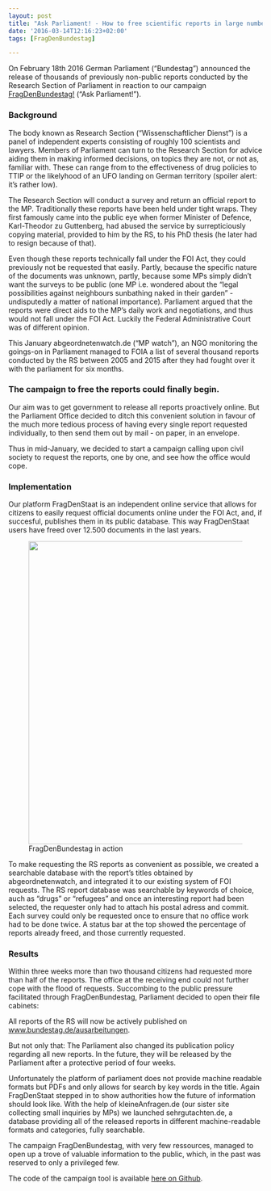 ```yaml
---
layout: post
title: "Ask Parliament! - How to free scientific reports in large numbers"
date: '2016-03-14T12:16:23+02:00'
tags: [FragDenBundestag]

---
```


On February 18th 2016 German Parliament (“Bundestag”) announced the release of thousands of previously non-public reports conducted by the Research Section of Parliament in reaction to our campaign <a href="http://fragdenbundestag.de/">FragDenBundestag!</a> (“Ask Parliament!”).
<h3>Background</h3>

The body known as Research Section (“Wissenschaftlicher Dienst”) is a panel of independent experts consisting of roughly 100 scientists and lawyers. Members of Parliament can turn to the Research Section for advice aiding them in making informed decisions, on topics they are not, or not as, familiar with. These can range from  to the effectiveness of drug policies to TTIP or the likelyhood of an UFO landing on German territory (spoiler alert: it’s rather low).

The Research Section will conduct a survey and return an official report to the MP. Traditionally these reports have been held under tight wraps. They first famously came into the public eye when former Minister of Defence, Karl-Theodor zu Guttenberg, had abused the service by surrepticiously copying material, provided to him by the RS, to his PhD thesis (he later had to resign because of that).

Even though these reports technically fall under the FOI Act, they could previously not be requested that easily. Partly, because the specific nature of the documents was unknown, partly, because some MPs simply didn’t want the surveys to be public (one MP i.e. wondered about the “legal possibilities against neighbours sunbathing naked in their garden” - undisputedly a matter of national importance). Parliament argued that the reports were direct aids to the MP’s daily work and negotiations, and thus would not fall under the FOI Act. Luckily the Federal Administrative Court was of different opinion.

This January abgeordnetenwatch.de (“MP watch”), an NGO monitoring the goings-on in Parliament  managed to FOIA a list of several thousand reports conducted by the RS between 2005 and 2015  after they had fought over it with the parliament for six months.
<h3>The campaign to free the reports could finally begin.</h3>

Our aim was to get government to release all reports proactively online. But the Parliament Office decided to ditch this convenient solution in favour of the much more tedious process of having every single report requested individually, to then send them out by mail - on paper, in an envelope.

Thus in mid-January, we decided to start a campaign calling upon civil society to request the reports, one by one, and see how the office would cope.
<h3>Implementation</h3>

Our platform FragDenStaat is an independent online service that allows for citizens to easily request official documents online under the FOI Act, and, if succesful, publishes them in its public database. This way FragDenStaat users have freed over 12.500 documents in the last years.

<figure><img src="../20-1.jpg" width="600"><figcaption>FragDenBundestag in action</figcaption></figure>

To make requesting the RS reports as convenient as possible, we created a searchable database with the report’s titles obtained by abgeordnetenwatch, and integrated it to our existing system of FOI requests. The RS report database was searchable by keywords of choice, auch as “drugs” or “refugees” and once an interesting report had been selected, the requester only had to attach his postal adress and commit. Each survey could only be requested once to ensure that no office work had to be done twice. A status bar at the top showed the percentage of reports already freed, and those currently requested.
<h3>Results</h3>

Within three weeks more than two thousand citizens had requested more than half of the reports. The office at the receiving end could not further cope with the flood of requests. Succombing to the public pressure facilitated through FragDenBundestag, Parliament decided to open their file cabinets:

All reports of the RS will now be actively published on <a href="https://bundestag.de/ausarbeitungen/">www.bundestag.de/ausarbeitungen</a>.

But not only that: The Parliament also changed its publication policy regarding all new reports. In the future, they will be released by the Parliament after a protective period of four weeks.

Unfortunately the platform of parliament does not provide machine readable formats but PDFs and only allows for search by key words in the title. Again FragDenStaat stepped in to show authorities how the future of information should look like. With the help of kleineAnfragen.de (our sister site collecting small inquiries by MPs) we launched sehrgutachten.de, a database providing all of the released reports in different machine-readable formats and categories, fully searchable.

The campaign FragDenBundestag, with very few ressources, managed to open up a trove of valuable information to the public, which, in the past was reserved to only a privileged few.

The code of the campaign tool is available <a href="https://fragdenstaat.de/fds-admin/froide_campaign/">here on Github</a>.
